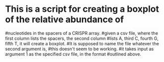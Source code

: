 # This is a script for creating a boxplot of the relative abundance of
#nucleotides in the spacers of a CRISPR array.
#given a csv file, where the first column lists the spacers, the second column
#lists A, third C, fourth G, fifth T, it will create a boxplot.
#It is supposed to name the file whatever the second argument is,
#this doesn't seem to be working.
#it takes input as argument 1 as the specified csv file, in the format
#outlined above.
